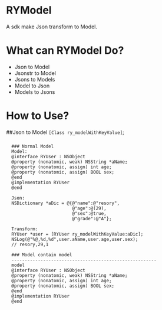 RYModel
==============
A sdk make Json transform to Model.

What can RYModel Do?
==============
* Json to Model
* Jsonstr to Model
* Jsons to Models
* Model to Json
* Models to Jsons

How to Use?
==============
##Json to Model  `[Class ry_modelWithKeyValue]`;

###
      ### Normal Model
      Model:
      @interface RYUser : NSObject
      @property (nonatomic, weak) NSString *aName;
      @property (nonatomic, assign) int age;
      @property (nonatomic, assign) BOOL sex;
      @end 
      @implementation RYUser 
      @end
 
      Json:
      NSDictionary *aDic = @{@"name":@"resory",
                             @"age":@(29),
                             @"sex":@true,
                             @"grade":@"A"};
                             
      Transform: 
      RYUser *user = [RYUser ry_modelWithKeyValue:aDic];
      NSLog(@"%@,%d,%d",user.aName,user.age,user.sex);
      // resory,29,1
      
      ### Model contain model
      -------------------------------------------------------
      model
      @interface RYUser : NSObject
      @property (nonatomic, weak) NSString *aName;
      @property (nonatomic, assign) int age;
      @property (nonatomic, assign) BOOL sex;
      @end 
      @implementation RYUser 
      @end
